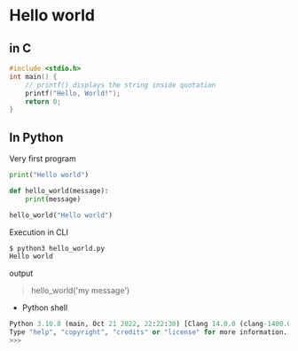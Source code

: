# Hello world

## in C

```c
#include <stdio.h>
int main() {
    // printf() displays the string inside quotation
    printf("Hello, World!");
    return 0;
}

```

## In Python

Very first program

```python
print("Hello world")
```

```python
def hello_world(message):
    print(message)

hello_world("Hello world")
```

Execution in CLI

```bash
$ python3 hello_world.py
Hello world
```

output


> hello_world('my message')

* Python shell

```python
Python 3.10.8 (main, Oct 21 2022, 22:22:30) [Clang 14.0.0 (clang-1400.0.29.202)] on darwin
Type "help", "copyright", "credits" or "license" for more information.
>>>
```